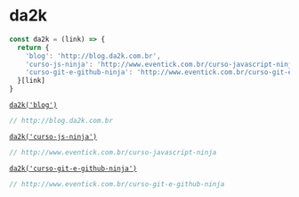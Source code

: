 # da2k

```js
const da2k = (link) => {
  return {
    'blog': 'http://blog.da2k.com.br',
    'curso-js-ninja': 'http://www.eventick.com.br/curso-javascript-ninja',
    'curso-git-e-github-ninja': 'http://www.eventick.com.br/curso-git-e-github-ninja'  
  }[link]
}
```

[`da2k('blog')`][blog]
```js
// http://blog.da2k.com.br
```

[`da2k('curso-js-ninja')`][js-ninja] 
```js
// http://www.eventick.com.br/curso-javascript-ninja
```

[`da2k('curso-git-e-github-ninja')`][git-github-ninja]
```js
// http://www.eventick.com.br/curso-git-e-github-ninja
```

[blog]: http://blog.da2k.com.br
[js-ninja]: http://www.eventick.com.br/curso-javascript-ninja
[git-github-ninja]: http://www.eventick.com.br/curso-git-e-github-ninja

